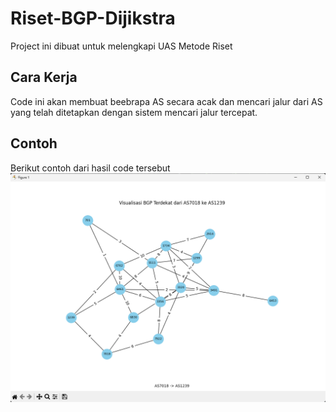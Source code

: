 # Riset-BGP-Dijikstra
Project ini dibuat untuk melengkapi UAS Metode Riset

## Cara Kerja
Code ini akan membuat beebrapa AS secara acak dan mencari jalur dari AS yang telah ditetapkan dengan sistem mencari jalur tercepat.

## Contoh
Berikut contoh dari hasil code tersebut
<img src=image.png></img>
